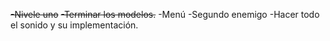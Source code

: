 
~~-Nivele uno~~
~~-Terminar los modelos.~~
-Menú
-Segundo enemigo
-Hacer todo el sonido y su implementación.